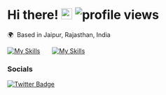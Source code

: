 # Hi there! <img src="https://github.com/prajjwalyd/prajjwalyd/assets/111794524/47b56f0e-7b31-479f-b7cb-d3f5a9746468" width="25"> <img alt = "profile views" src="https://komarev.com/ghpvc/?username=prajjwalyd&color=blue">
🌍  Based in Jaipur, Rajasthan, India
<br/>

[![My Skills](https://skillicons.dev/icons?i=js,ts,python,go,java)](https://skillicons.dev) &nbsp;&nbsp;&nbsp;&nbsp;&nbsp; [![My Skills](https://skillicons.dev/icons?i=git,docker,kubernetes,figma)](https://skillicons.dev) &nbsp;&nbsp;&nbsp;&nbsp;&nbsp; 
<br/>

### Socials

<div id="badges">
  <a href="https://twitter.com/prajjwalyd">
    <img src="https://img.shields.io/badge/CONNECT-blue?style=for-the-badge&logo=x&logoColor=white" alt="Twitter Badge"/>
  </a>
</div>
